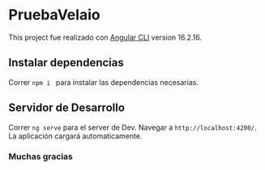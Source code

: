 # PruebaVelaio

This project fue realizado con [Angular CLI](https://github.com/angular/angular-cli) version 16.2.16.

## Instalar dependencias

Correr `npm i ` para instalar las dependencias necesarias.

## Servidor de Desarrollo

Correr `ng serve` para el server de Dev. Navegar a `http://localhost:4200/`. La aplicación cargará automaticamente.


### Muchas gracias

